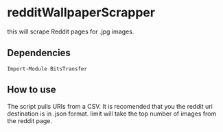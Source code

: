 # redditWallpaperScrapper
this will scrape Reddit pages for .jpg images.

## Dependencies
`Import-Module BitsTransfer`
## How to use 
The script pulls URIs from a CSV. It is recomended that you the reddit uri destination is in .json format. limit will take the top number of images from the reddit page. 
